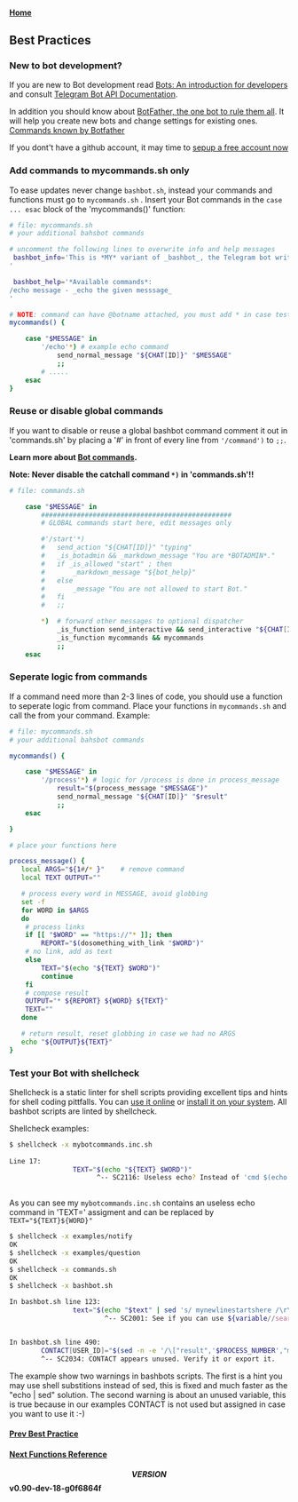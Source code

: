 #### [Home](../README.md)
## Best Practices

### New to bot development?

If you are new to Bot development read [Bots: An introduction for developers](https://core.telegram.org/bots) and consult [Telegram Bot API Documentation](https://core.telegram.org/bots/api/).

In addition you should know about [BotFather, the one bot to rule them all](https://core.telegram.org/bots#3-how-do-i-create-a-bot). It will help you create new bots and change settings for existing ones. [Commands known by Botfather](https://core.telegram.org/bots#generating-an-authorization-token)

If you dont't have a github account, it may time to [sepup a free account now](https://github.com/pricing)

### Add commands to mycommands.sh only
To ease updates never change ```bashbot.sh```, instead your commands and functions must go to  ```mycommands.sh``` .  Insert your Bot commands in the ```case ... esac``` block of the 'mycommands()' function:
```bash
# file: mycommands.sh
# your additional bahsbot commands

# uncomment the following lines to overwrite info and help messages
 bashbot_info='This is *MY* variant of _bashbot_, the Telegram bot written entirely in bash.
'

 bashbot_help='*Available commands*:
/echo message - _echo the given messsage_
'

# NOTE: command can have @botname attached, you must add * in case tests... 
mycommands() {

	case "$MESSAGE" in
		'/echo'*) # example echo command
			send_normal_message "${CHAT[ID]}" "$MESSAGE"
			;;
		# .....
	esac
}
```

### Reuse or disable global commands

If you want to disable or reuse a global bashbot command comment it out in 'commands.sh' by placing a '#' in front of
every line from ```'/command')``` to ```;;```. 

**Learn more about [Bot commands](https://core.telegram.org/bots#commands).**

**Note: Never disable the catchall command ```*)``` in 'commands.sh'!!**
```bash
# file: commands.sh

	case "$MESSAGE" in
		################################################
		# GLOBAL commands start here, edit messages only

		#'/start'*)
		#	send_action "${CHAT[ID]}" "typing"
		#	_is_botadmin && _markdown_message "You are *BOTADMIN*."
		#	if _is_allowed "start" ; then
		#		_markdown_message "${bot_help}"
		#	else
		#		_message "You are not allowed to start Bot."
		#	fi
		#	;;

		*)	# forward other messages to optional dispatcher
			_is_function send_interactive && send_interactive "${CHAT[ID]}" "${MESSAGE}"
			_is_function mycommands && mycommands
			;;
	esac
```


### Seperate logic from commands

If a command need more than 2-3 lines of code, you should use a function to seperate logic from command. Place your functions in ```mycommands.sh``` and call the from your command. Example:
```bash
# file: mycommands.sh
# your additional bahsbot commands

mycommands() {

	case "$MESSAGE" in
		'/process'*) # logic for /process is done in process_message 
			result="$(process_message "$MESSAGE")"
			send_normal_message "${CHAT[ID]}" "$result" 
			;;
	esac

}

# place your functions here

process_message() {
   local ARGS="${1#/* }"	# remove command 
   local TEXT OUTPUT=""

   # process every word in MESSAGE, avoid globbing
   set -f
   for WORD in $ARGS
   do
	# process links 
	if [[ "$WORD" == "https://"* ]]; then
		REPORT="$(dosomething_with_link "$WORD")"
	# no link, add as text
	else
		TEXT="$(echo "${TEXT} $WORD")"
		continue
	fi
	# compose result
	OUTPUT="* ${REPORT} ${WORD} ${TEXT}"
	TEXT=""
   done

   # return result, reset globbing in case we had no ARGS
   echo "${OUTPUT}${TEXT}"
}

```

### Test your Bot with shellcheck
Shellcheck is a static linter for shell scripts providing excellent tips and hints for shell coding pittfalls. You can [use it online](https://www.shellcheck.net/) or [install it on your system](https://github.com/koalaman/shellcheck#installing).
All bashbot scripts are linted by shellcheck.

Shellcheck examples:
```bash
$ shellcheck -x mybotcommands.inc.sh
 
Line 17:
                TEXT="$(echo "${TEXT} $WORD")"
                      ^-- SC2116: Useless echo? Instead of 'cmd $(echo foo)', just use 'cmd foo'.
 
```
As you can see my ```mybotcommands.inc.sh``` contains an useless echo command in 'TEXT=' assigment and can be replaced by ```TEXT="${TEXT}${WORD}"```
```bash
$ shellcheck -x examples/notify
OK
$ shellcheck -x examples/question
OK
$ shellcheck -x commands.sh
OK
$ shellcheck -x bashbot.sh

In bashbot.sh line 123:
                text="$(echo "$text" | sed 's/ mynewlinestartshere /\r\n/g')" # hack for linebreaks in startproc scripts
                        ^-- SC2001: See if you can use ${variable//search/replace} instead.


In bashbot.sh line 490:
        CONTACT[USER_ID]="$(sed -n -e '/\["result",'$PROCESS_NUMBER',"message","contact","user_id"\]/  s/.*\][ \t]"\(.*\)"$/\1/p' <"$TMP")"
        ^-- SC2034: CONTACT appears unused. Verify it or export it.
```
The example show two warnings in bashbots scripts. The first is a hint you may use shell substitions instead of sed, this is fixed and much faster as the "echo | sed" solution.
The second warning is about an unused variable, this is true because in our examples CONTACT is not used but assigned in case you want to use it :-)

#### [Prev Best Practice](5_practice.md)
#### [Next Functions Reference](6_reference.md)

#### $$VERSION$$ v0.90-dev-18-g0f6864f

